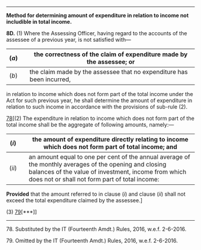 ****

**Method for determining amount of expenditure in relation to income not includible in total income.**

**8D.** (1) Where the Assessing Officer, having regard to the accounts of the assessee of a previous year, is not satisfied with—

(_a_)|  |  the correctness of the claim of expenditure made by the assessee; or  
---|---|---  
(_b_)|  |  the claim made by the assessee that no expenditure has been incurred,  
  
in relation to income which does not form part of the total income under the Act for such previous year, he shall determine the amount of expenditure in relation to such income in accordance with the provisions of sub-rule (2).

[78](javascript:ShowFootnote\('fn410'\);)[(2) The expenditure in relation to income which does not form part of the total income shall be the aggregate of following amounts, namely:—

(_i_)|  |  the amount of expenditure directly relating to income which does not form part of total income; and  
---|---|---  
(_ii_)|  |  an amount equal to one per cent of the annual average of the monthly averages of the opening and closing balances of the value of investment, income from which does not or shall not form part of total income:  
  
**Provided** that the amount referred to in clause (_i_) and clause (_ii_) shall not exceed the total expenditure claimed by the assessee.]

(3) [79](javascript:ShowFootnote\('fn411'\);)[***]]

* * *

78\. Substituted by the IT (Fourteenth Amdt.) Rules, 2016, w.e.f. 2-6-2016. 

79\. Omitted by the IT (Fourteenth Amdt.) Rules, 2016, w.e.f. 2-6-2016.